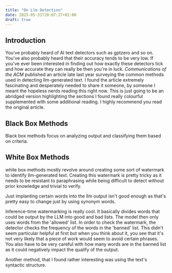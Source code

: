 ```yaml
---
title: "On Llm Detection"
date: 2025-05-31T20:07:27+01:00
draft: true
---
```


## Introduction
You've probably heard of AI text detectors such as gptzero and so on. You've 
also probably heard that their accuracy tends to be very low. If you've 
ever been interested in finding out how exactly these detectors tick and 
how accurate they can really be then you're in luck. *Communications of the ACM* 
published an article late last year surveying the common methods used in detecting 
llm-generated text. I found the article extremely fascinating and desperately needed 
to share it someone, by someone I meant the hopeless nerds reading this right now. 
This is just going to be an abridged version highlighting the sections I found really 
colourful supplemented with some additional reading. I highly recommend you read 
the original article.



## Black Box Methods 

Black box methods focus on analyzing output and classifying them based on 
criteria. 

## White Box Methods 

white box methods mostly revolve around creating some sort of watermark to 
identify llm-generated text. Creating this watermark is pretty tricky as it 
needs to be resistant to paraphrasing while being difficult to detect without 
prior knowledge and trivial to verify. 


Just implanting certain words into the llm output isn't good enough as that's pretty
easy to change just by using synonym words.

Inference-time watermarking is really cool. It basically divides words that 
could be output by the LLM into good and bad lists. The model then only 
uses words from the 'allowed' list. In order to check the watermark, the 
detector checks the frequency of the words in the 'banned' list. This didn't seem 
particular helpful at first but when you think about it, you see that it's not 
very likely that a piece of work would seem to avoid certain phrases. You also have
to be very careful with how many words are in the banned list as it could negatively 
impact the qualify of the output. 

Another method, that I found rather interesting was using the text's syntactic structure. 
